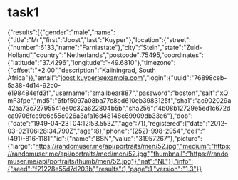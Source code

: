 # task1
{"results":[{"gender":"male","name":{"title":"Mr","first":"Joost","last":"Kuyper"},"location":{"street":{"number":6133,"name":"Farniastate"},"city":"Stein","state":"Zuid-Holland","country":"Netherlands","postcode":75495,"coordinates":{"latitude":"37.4296","longitude":"-49.6810"},"timezone":{"offset":"+2:00","description":"Kaliningrad, South Africa"}},"email":"joost.kuyper@example.com","login":{"uuid":"76898ceb-5a38-4d14-92c0-e198484efd3f","username":"smallbear887","password":"boston","salt":"xQmF3fpe","md5":"6fbf5097a08ba77c8bd610eb3983125f","sha1":"ac902029a42aa73c72795541ee0c32a622804b5b","sha256":"4b08b12729e5ed1c672dca9708fce9e6c55c026a3afa16d48148e69909db33e6"},"dob":{"date":"1949-04-23T04:12:53.553Z","age":71},"registered":{"date":"2012-03-02T06:28:34.790Z","age":8},"phone":"(252)-998-2954","cell":"(491)-816-1181","id":{"name":"BSN","value":"31957267"},"picture":{"large":"https://randomuser.me/api/portraits/men/52.jpg","medium":"https://randomuser.me/api/portraits/med/men/52.jpg","thumbnail":"https://randomuser.me/api/portraits/thumb/men/52.jpg"},"nat":"NL"}],"info":{"seed":"f21228e55d7d203b","results":1,"page":1,"version":"1.3"}}

